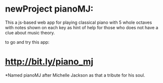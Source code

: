 # newProject pianoMJ:
This a js-based web app for playing classical piano with 5 whole octaves with notes shown on each key as hint of help for those who does not have a clue about music theory.

to go and try this app: 
# http://bit.ly/piano_mj

*Named pianoMJ after Michelle Jackson as that a tribute for his soul.
